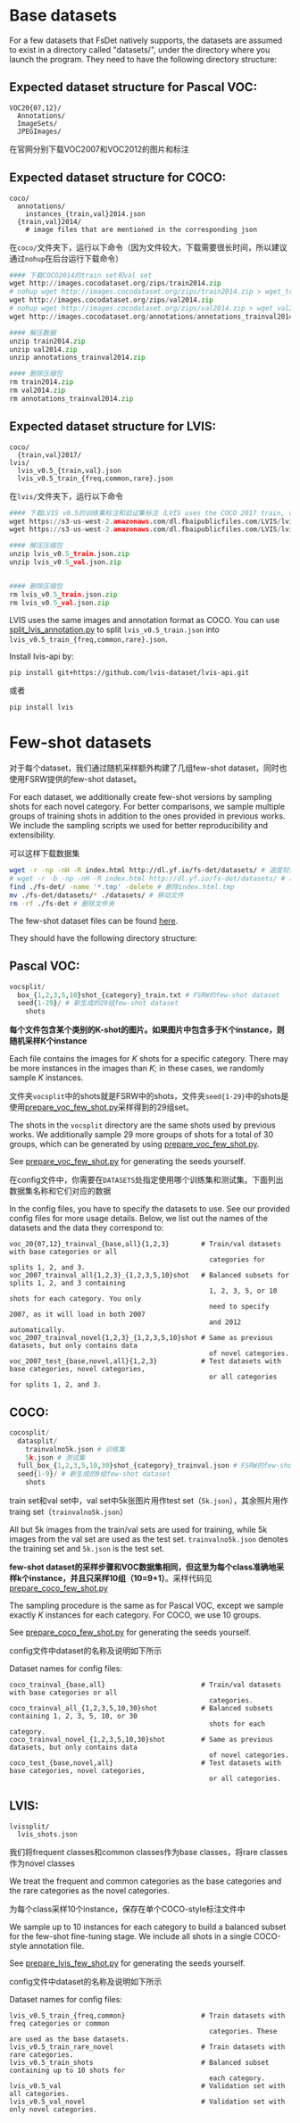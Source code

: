 # Base datasets

For a few datasets that FsDet natively supports,
the datasets are assumed to exist in a directory called
"datasets/", under the directory where you launch the program.
They need to have the following directory structure:

## Expected dataset structure for Pascal VOC:
```
VOC20{07,12}/
  Annotations/
  ImageSets/
  JPEGImages/
```
在官网分别下载VOC2007和VOC2012的图片和标注

## Expected dataset structure for COCO:
```
coco/
  annotations/
    instances_{train,val}2014.json
  {train,val}2014/
    # image files that are mentioned in the corresponding json
```
在`coco/`文件夹下，运行以下命令（因为文件较大，下载需要很长时间，所以建议通过`nohup`在后台运行下载命令）
```python
#### 下载COCO2014的train set和val set
wget http://images.cocodataset.org/zips/train2014.zip
# nohup wget http://images.cocodataset.org/zips/train2014.zip > wget_train2014.log 2>&1 &
wget http://images.cocodataset.org/zips/val2014.zip
# nohup wget http://images.cocodataset.org/zips/val2014.zip > wget_val2014.log 2>&1 &
wget http://images.cocodataset.org/annotations/annotations_trainval2014.zip

#### 解压数据
unzip train2014.zip
unzip val2014.zip
unzip annotations_trainval2014.zip

#### 删除压缩包
rm train2014.zip
rm val2014.zip
rm annotations_trainval2014.zip
```

## Expected dataset structure for LVIS:
```
coco/
  {train,val}2017/
lvis/
  lvis_v0.5_{train,val}.json
  lvis_v0.5_train_{freq,common,rare}.json
```

在`lvis/`文件夹下，运行以下命令

```python
#### 下载LVIS v0.5的训练集标注和验证集标注（LVIS uses the COCO 2017 train, validation, and test image sets）
wget https://s3-us-west-2.amazonaws.com/dl.fbaipublicfiles.com/LVIS/lvis_v0.5_train.json.zip
wget https://s3-us-west-2.amazonaws.com/dl.fbaipublicfiles.com/LVIS/lvis_v0.5_val.json.zip

#### 解压压缩包
unzip lvis_v0.5_train.json.zip
unzip lvis_v0.5_val.json.zip


#### 删除压缩包
rm lvis_v0.5_train.json.zip 
rm lvis_v0.5_val.json.zip 
```

LVIS uses the same images and annotation format as COCO. You can use [split_lvis_annotation.py](split_lvis_annotation.py) to split `lvis_v0.5_train.json` into `lvis_v0.5_train_{freq,common,rare}.json`.

Install lvis-api by:
```
pip install git+https://github.com/lvis-dataset/lvis-api.git
```
或者
```
pip install lvis
```

# Few-shot datasets

对于每个dataset，我们通过随机采样额外构建了几组few-shot dataset，同时也使用FSRW提供的few-shot dataset。

For each dataset, we additionally create few-shot versions by sampling shots for each novel category. For better comparisons, we sample multiple groups of training shots in addition to the ones provided in previous works. We include the sampling scripts we used for better reproducibility and extensibility. 

可以这样下载数据集
```bash
wget -r -np -nH -R index.html http://dl.yf.io/fs-det/datasets/ # 速度较慢，可以选择后台执行
# wget -r -b -np -nH -R index.html http://dl.yf.io/fs-det/datasets/ # 后台执行
find ./fs-det/ -name '*.tmp' -delete # 删除index.html.tmp
mv ./fs-det/datasets/* ./datasets/ # 移动文件
rm -rf ./fs-det # 删除文件夹
```

The few-shot dataset files can be found [here](http://dl.yf.io/fs-det/datasets/). 


They should have the following directory structure:

## Pascal VOC:
```python
vocsplit/
  box_{1,2,3,5,10}shot_{category}_train.txt # FSRW的few-shot dataset
  seed{1-29}/ # 新生成的29组few-shot dataset
    shots
```

**每个文件包含某个类别的K-shot的图片。如果图片中包含多于K个instance，则随机采样K个instance**

Each file contains the images for _K_ shots for a specific category. There may be more instances in the images than _K_; in these cases, we randomly sample _K_ instances.


文件夹`vocsplit`中的shots就是FSRW中的shots，文件夹`seed{1-29}`中的shots是使用[prepare_voc_few_shot.py](prepare_voc_few_shot.py)采样得到的29组set。

The shots in the `vocsplit` directory are the same shots used by previous works. We additionally sample 29 more groups of shots for a total of 30 groups, which can be generated by using [prepare_voc_few_shot.py](prepare_voc_few_shot.py).

See [prepare_voc_few_shot.py](prepare_voc_few_shot.py) for generating the seeds yourself.

在config文件中，你需要在`DATASETS`处指定使用哪个训练集和测试集。下面列出数据集名称和它们对应的数据

In the config files, you have to specify the datasets to use. See our provided config files for more usage details. Below, we list out the names of the datasets and the data they correspond to:
```
voc_20{07,12}_trainval_{base,all}{1,2,3}        # Train/val datasets with base categories or all
                                                  categories for splits 1, 2, and 3.
voc_2007_trainval_all{1,2,3}_{1,2,3,5,10}shot   # Balanced subsets for splits 1, 2, and 3 containing
                                                  1, 2, 3, 5, or 10 shots for each category. You only
                                                  need to specify 2007, as it will load in both 2007
                                                  and 2012 automatically.
voc_2007_trainval_novel{1,2,3}_{1,2,3,5,10}shot # Same as previous datasets, but only contains data
                                                  of novel categories.
voc_2007_test_{base,novel,all}{1,2,3}           # Test datasets with base categories, novel categories,
                                                  or all categories for splits 1, 2, and 3.
```

## COCO:
```python
cocosplit/
  datasplit/
    trainvalno5k.json # 训练集
    5k.json # 测试集
  full_box_{1,2,3,5,10,30}shot_{category}_trainval.json # FSRW的few-shot dataset
  seed{1-9}/ # 新生成的9组few-shot dataset
    shots
```

train set和val set中，val set中5k张图片用作test set（`5k.json`），其余照片用作traing set（`trainvalno5k.json`）

All but 5k images from the train/val sets are used for training, while 5k images from the val set are used as the test set. `trainvalno5k.json` denotes the training set and `5k.json` is the test set.

**few-shot dataset的采样步骤和VOC数据集相同，但这里为每个class准确地采样k个instance，并且只采样10组（10=9+1）**。采样代码见[prepare_coco_few_shot.py](prepare_coco_few_shot.py)

The sampling procedure is the same as for Pascal VOC, except we sample exactly _K_ instances for each category. For COCO, we use 10 groups.

See [prepare_coco_few_shot.py](prepare_coco_few_shot.py) for generating the seeds yourself.

config文件中dataset的名称及说明如下所示

Dataset names for config files:
```
coco_trainval_{base,all}                        # Train/val datasets with base categories or all
                                                  categories.
coco_trainval_all_{1,2,3,5,10,30}shot           # Balanced subsets containing 1, 2, 3, 5, 10, or 30
                                                  shots for each category.
coco_trainval_novel_{1,2,3,5,10,30}shot         # Same as previous datasets, but only contains data
                                                  of novel categories.
coco_test_{base,novel,all}                      # Test datasets with base categories, novel categories,
                                                  or all categories.
```

## LVIS:
```
lvissplit/
  lvis_shots.json
```

我们将frequent classes和common classes作为base classes，将rare classes作为novel classes

We treat the frequent and common categories as the base categories and the rare categories as the novel categories.

为每个class采样10个instance，保存在单个COCO-style标注文件中

We sample up to 10 instances for each category to build a balanced subset for the few-shot fine-tuning stage. We include all shots in a single COCO-style annotation file.

See [prepare_lvis_few_shot.py](prepare_lvis_few_shot.py) for generating the seeds yourself.

config文件中dataset的名称及说明如下所示

Dataset names for config files:
```
lvis_v0.5_train_{freq,common}                   # Train datasets with freq categories or common
                                                  categories. These are used as the base datasets.
lvis_v0.5_train_rare_novel                      # Train datasets with rare categories.
lvis_v0.5_train_shots                           # Balanced subset containing up to 10 shots for
                                                  each category.
lvis_v0.5_val                                   # Validation set with all categories.
lvis_v0.5_val_novel                             # Validation set with only novel categories.
```
